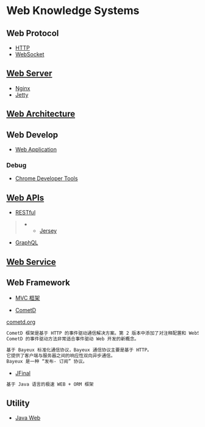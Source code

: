 # Web Knowledge Systems

## Web Protocol
* [HTTP](web-protocols/http/README.md)
* [WebSocket](web-protocols/WebSocket/README.md)

## [Web Server](web-server/README.md)
* [Nginx](web-server/nginx/README.md)
* [Jetty](https://github.com/SunnnyChan/sc.drill-code/tree/master/web/jetty)

## [Web Architecture](web-arch/README.md)

## Web Develop
* [Web Application](web-app/README.md)

### Debug
* [Chrome Developer Tools](web-dev/debug/chrome/README.md)

## [Web APIs](web-APIs/README.md)
* [RESTful](web-APIs/restful/README.md)
> * * [Jersey](web-APIs/restful/jersey/README.md)
* [GraphQL](web-APIs/GraphQL/README.md)

## [Web Service](web-Service/README.md)

## Web Framework
* [MVC 框架](web-framework/MVC/README.md)

* [CometD](https://github.com/cometd/cometd) 
 
[cometd.org](https://cometd.org/)
```md
CometD 框架是基于 HTTP 的事件驱动通信解决方案。第 2 版本中添加了对注释配置和 WebSocket 的支持。
CometD 的事件驱动方法非常适合事件驱动 Web 开发的新概念。

基于 Bayeux 标准化通信协议，Bayeux 通信协议主要是基于 HTTP。
它提供了客户端与服务器之间的响应性双向异步通信。
Bayeux 是一种 “发布- 订阅” 协议。
```

* [JFinal](https://gitee.com/jfinal/jfinal)
```md
基于 Java 语言的极速 WEB + ORM 框架
```

## Utility
* [Java Web](java-web/README.md)


